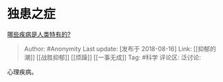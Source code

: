 # 独患之症
[哪些疾病是人类特有的?](https://www.zhihu.com/question/290517927/answer/470645570)

> Author: #Anonymity
> Last update: [发布于 2018-08-16]
> Link: [[抑郁的潮]] [[战胜抑郁]] [[烦躁]] [[一事无成]]
> Tag: #科学
> 评论区:
> 泛讨论:

心理疾病。
